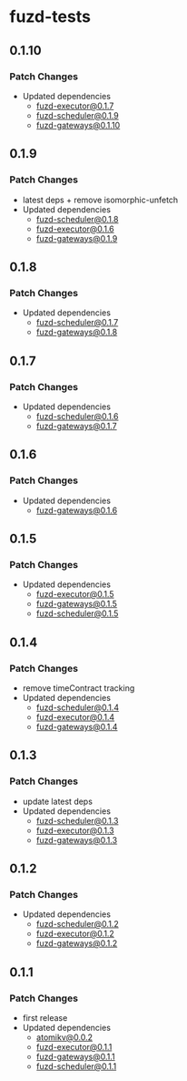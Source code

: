 # fuzd-tests

## 0.1.10

### Patch Changes

- Updated dependencies
  - fuzd-executor@0.1.7
  - fuzd-scheduler@0.1.9
  - fuzd-gateways@0.1.10

## 0.1.9

### Patch Changes

- latest deps + remove isomorphic-unfetch
- Updated dependencies
  - fuzd-scheduler@0.1.8
  - fuzd-executor@0.1.6
  - fuzd-gateways@0.1.9

## 0.1.8

### Patch Changes

- Updated dependencies
  - fuzd-scheduler@0.1.7
  - fuzd-gateways@0.1.8

## 0.1.7

### Patch Changes

- Updated dependencies
  - fuzd-scheduler@0.1.6
  - fuzd-gateways@0.1.7

## 0.1.6

### Patch Changes

- Updated dependencies
  - fuzd-gateways@0.1.6

## 0.1.5

### Patch Changes

- Updated dependencies
  - fuzd-executor@0.1.5
  - fuzd-gateways@0.1.5
  - fuzd-scheduler@0.1.5

## 0.1.4

### Patch Changes

- remove timeContract tracking
- Updated dependencies
  - fuzd-scheduler@0.1.4
  - fuzd-executor@0.1.4
  - fuzd-gateways@0.1.4

## 0.1.3

### Patch Changes

- update latest deps
- Updated dependencies
  - fuzd-scheduler@0.1.3
  - fuzd-executor@0.1.3
  - fuzd-gateways@0.1.3

## 0.1.2

### Patch Changes

- Updated dependencies
  - fuzd-scheduler@0.1.2
  - fuzd-executor@0.1.2
  - fuzd-gateways@0.1.2

## 0.1.1

### Patch Changes

- first release
- Updated dependencies
  - atomikv@0.0.2
  - fuzd-executor@0.1.1
  - fuzd-gateways@0.1.1
  - fuzd-scheduler@0.1.1
